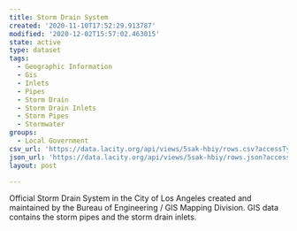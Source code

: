 ```yaml
---
title: Storm Drain System
created: '2020-11-10T17:52:29.913787'
modified: '2020-12-02T15:57:02.463015'
state: active
type: dataset
tags:
  - Geographic Information
  - Gis
  - Inlets
  - Pipes
  - Storm Drain
  - Storm Drain Inlets
  - Storm Pipes
  - Stormwater
groups:
  - Local Government
csv_url: 'https://data.lacity.org/api/views/5sak-hbiy/rows.csv?accessType=DOWNLOAD'
json_url: 'https://data.lacity.org/api/views/5sak-hbiy/rows.json?accessType=DOWNLOAD'
layout: post

---
```

Official Storm Drain System in the City of Los Angeles created and maintained by the Bureau of Engineering / GIS Mapping Division. GIS data contains the storm pipes and the storm drain inlets.
